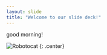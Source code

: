 ```yaml
---
layout: slide
title: "Welcome to our slide deck!"
---
```


good morning!

![Robotocat](https://octodex.github.com/images/Robotocat.png)
{: .center}
